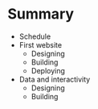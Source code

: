 # Summary

* Schedule
* First website
   * Designing
   * Building
   * Deploying
* Data and interactivity
   * Designing
   * Building

